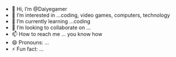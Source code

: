 - 👋 Hi, I’m @Daiyegamer
- 👀 I’m interested in ...coding, video games, computers, technology
- 🌱 I’m currently learning ...coding
- 💞️ I’m looking to collaborate on ...
- 📫 How to reach me ... you know how
- 😄 Pronouns: ...
- ⚡ Fun fact: ...

<!---
Daiyegamer/Daiyegamer is a ✨ special ✨ repository because its `README.md` (this file) appears on your GitHub profile.
You can click the Preview link to take a look at your changes.
--->
